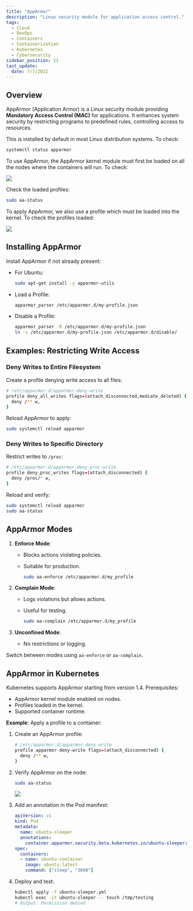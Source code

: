```yaml
---
title: "AppArmor"
description: "Linux security module for application access control."
tags:
  - Cloud
  - DevOps
  - Containers
  - Containerization
  - Kubernetes
  - Cybersecurity
sidebar_position: 21
last_update:
  date: 7/7/2022
---
```



## Overview

AppArmor (Application Armor) is a Linux security module providing **Mandatory Access Control (MAC)** for applications. It enhances system security by restricting programs to predefined rules, controlling access to resources.

This is installed by default in most Linux distribution systems. To check:

```bash
systemctl status apparmor 
```

To use AppArmor, the AppArmor kernel module must first be loaded on all the nodes where the containers will run. To check:

<div class='img-center'>

![](/img/docs/check-if-apparmor-is-loaded-or-not.png)

</div>



Check the loaded profiles:

```bash
sudo aa-status
```

To apply AppArmor, we also use a profile which must be loaded into the kernel. To check the profiles loaded:

<div class='img-center'>

![](/img/docs/check-apparmor-profiles-loaded-onto-the-kernel.png)

</div>




## Installing AppArmor

Install AppArmor if not already present:

- For Ubuntu:  

   ```bash
   sudo apt-get install -y apparmor-utils
   ```

- Load a Profile:  

   ```bash
   apparmor_parser /etc/apparmor.d/my-profile.json
   ```

- Disable a Profile:  

   ```bash
   apparmor_parser -R /etc/apparmor.d/my-profile.json
   ln -s /etc/apparmor.d/my-profile.json /etc/apparmor.d/disable/
   ```




## Examples: Restricting Write Access

### Deny Writes to Entire Filesystem  

Create a profile denying write access to all files:

```bash
# /etc/apparmor.d/apparmor-deny-write
profile deny_all_writes flags=(attach_disconnected,mediate_deleted) {
  deny /** w,
}
```

Reload AppArmor to apply:  

```bash
sudo systemctl reload apparmor
```

### Deny Writes to Specific Directory  

Restrict writes to `/proc`: 
 
```bash
# /etc/apparmor.d/apparmor-deny-proc-write
profile deny_proc_writes flags=(attach_disconnected) {
  deny /proc/* w,
}
```

Reload and verify: 
 
```bash
sudo systemctl reload apparmor
sudo aa-status
```



## AppArmor Modes

1. **Enforce Mode**:  
   - Blocks actions violating policies.  
   - Suitable for production.  
      
      ```bash
      sudo aa-enforce /etc/apparmor.d/my_profile
      ```

2. **Complain Mode**:  
   - Logs violations but allows actions.  
   - Useful for testing.  
   
      ```bash
      sudo aa-complain /etc/apparmor.d/my_profile
      ```

3. **Unconfined Mode**:  
   - No restrictions or logging.  

Switch between modes using `aa-enforce` or `aa-complain`.


## AppArmor in Kubernetes

Kubernetes supports AppArmor starting from version 1.4. Prerequisites:

- AppArmor kernel module enabled on nodes.
- Profiles loaded in the kernel.
- Supported container runtime.

**Example**: Apply a profile to a container:

1. Create an AppArmor profile:
   ```bash
   # /etc/apparmor.d/apparmor-deny-write
   profile apparmor-deny-write flags=(attach_disconnected) {
     deny /** w,
   }
   ```

2. Verify AppArmor on the node:
   ```bash
   sudo aa-status
   ```

   <div class='img-center'>

   ![](/img/docs/apparmor-verify-if-profile-is-loaded-before-running.png)

   </div>




3. Add an annotation in the Pod manifest:
   ```yaml
   apiVersion: v1
   kind: Pod
   metadata:
     name: ubuntu-sleeper
     annotations:
       container.apparmor.security.beta.kubernetes.io/ubuntu-sleeper: localhost/apparmor-deny-write
   spec:
     containers:
     - name: ubuntu-container
       image: ubuntu:latest
       command: ["sleep", "3600"]
   ```

4. Deploy and test:
   ```bash
   kubectl apply -f ubuntu-sleeper.yml
   kubectl exec -it ubuntu-sleeper -- touch /tmp/testing
   # Output: Permission denied
   ```